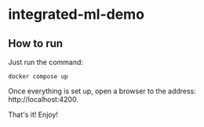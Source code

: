 # integrated-ml-demo

## How to run

Just run the command:
````
docker compose up
````

Once everything is set up, open a browser to the address: http://localhost:4200.

That's it! Enjoy!